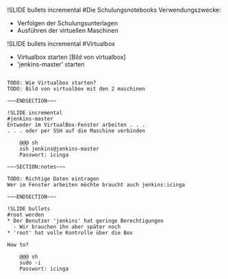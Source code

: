 !SLIDE bullets incremental
#Die Schulungsnotebooks
Verwendungszwecke:

* Verfolgen der Schulungsunterlagen
* Ausführen der virtuellen Maschinen

!SLIDE bullets incremental
#Virtualbox
* Virtualbox starten
[Bild von virtualbox]
* 'jenkins-master' starten

~~~SECTION:notes~~~

TODO: Wie Virtualbox starten?
TODO: Bild von virtualbox mit den 2 maschinen

~~~ENDSECTION~~~

!SLIDE incremental
#jenkins-master
Entweder im VirtualBox-Fenster arbeiten . . .  
. . . oder per SSH auf die Maschine verbinden

    @@@ sh
    ssh jenkins@jenkins-master
    Passwort: icinga

~~~SECTION:notes~~~

TODO: Richtige Daten eintragen
Wer im Fenster arbeiten möchte braucht auch jenkins:icinga

~~~ENDSECTION~~~

!SLIDE bullets
#root werden
* Der Benutzer 'jenkins' hat geringe Berechtigungen
  - Wir brauchen ihn aber später noch
* 'root' hat volle Kontrolle über die Box

How to?

    @@@ sh
    sudo -i
    Passwort: icinga

